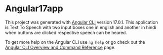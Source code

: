 # Angular17app

This project was generated with [Angular CLI](https://github.com/angular/angular-cli) version 17.0.1.
This application is Text To Speech with two input boxes one in english and another in hindi when buttons are clicked respective speech can be heared. 


To get more help on the Angular CLI use `ng help` or go check out the [Angular CLI Overview and Command Reference](https://angular.io/cli) page.
